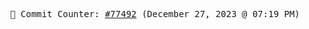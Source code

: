 <p align="center">
    <samp>
        📮 Commit Counter: <a href="https://github.com/Javascript-void0/Javascript-void0/commits/main">#77492</a> (December 27, 2023 @ 07:19 PM)
    </samp>
</p>